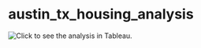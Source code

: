 # austin_tx_housing_analysis

![Click](https://kevinclee26.github.io/austin_tx_housing_analysis/) to see the analysis in Tableau. 
